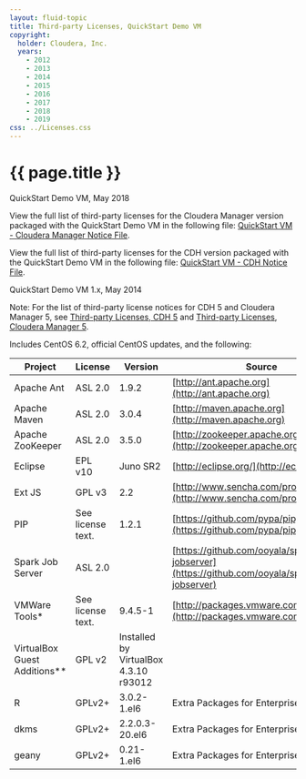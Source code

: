 ```yaml
---
layout: fluid-topic
title: Third-party Licenses, QuickStart Demo VM
copyright:
  holder: Cloudera, Inc.
  years:
    - 2012
    - 2013
    - 2014
    - 2015
    - 2016
    - 2017
    - 2018
    - 2019
css: ../Licenses.css
---
```

# {{ page.title }}

QuickStart Demo VM, May 2018

View the full list of third-party licenses for the Cloudera Manager
version packaged with the QuickStart Demo VM in the following file:
[QuickStart VM - Cloudera Manager Notice File](/documentation/other/shared/licensefiles/quickstart_CM_May2018_tpl.txt).

View the full list of third-party licenses for the CDH version packaged
with the QuickStart Demo VM in the following file:
[QuickStart VM - CDH Notice File](/documentation/other/shared/licensefiles/quickstart_CDH_May2018_tpl.txt).

QuickStart Demo VM 1.x, May 2014

Note: For the list of third-party license notices for CDH 5 and Cloudera
Manager 5, see
[Third-party Licenses, CDH 5](documentation/other/Licenses/topics/ctpl_cdh5.html#cdh_third_party_licenses)
and
[Third-party Licenses, Cloudera Manager 5](/documentation/other/Licenses/topics/ctpl_cm5.html#cm_third_party_licenses).

Includes CentOS 6.2, official CentOS updates, and the following:

Project | License | Version | Source
---- | ---- | ---- | ----
Apache Ant | ASL 2.0 | 1.9.2 | [http://ant.apache.org](http://ant.apache.org)
Apache Maven | ASL 2.0 | 3.0.4 | [http://maven.apache.org](http://maven.apache.org)
Apache ZooKeeper | ASL 2.0 | 3.5.0 | [http://zookeeper.apache.org](http://zookeeper.apache.org)
Eclipse | EPL v10 | Juno SR2 | [http://eclipse.org/](http://eclipse.org/)
Ext JS | GPL v3 | 2.2 | [http://www.sencha.com/products/extjs/](http://www.sencha.com/products/extjs/)
PIP | See license text. | 1.2.1 | [https://github.com/pypa/pip](https://github.com/pypa/pip)
Spark Job Server | ASL 2.0 || [https://github.com/ooyala/spark-jobserver](https://github.com/ooyala/spark-jobserver)
VMWare Tools* | See license text. | 9.4.5-1 | [http://packages.vmware.com/tools](http://packages.vmware.com/tools)
VirtualBox Guest Additions** | GPL v2 | Installed by VirtualBox 4.3.10 r93012
R | GPLv2+ | 3.0.2-1.el6 | Extra Packages for Enterprise Linux
dkms | GPLv2+ | 2.2.0.3-20.el6 | Extra Packages for Enterprise Linux
geany | GPLv2+ | 0.21-1.el6 | Extra Packages for Enterprise Linux
